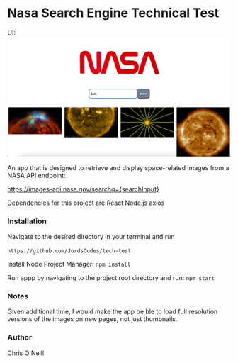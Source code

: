 # Nasa Search Engine Technical Test

UI:
![Alt text](image.png)

An app that is designed to retrieve and display space-related images from a NASA API endpoint:

https://images-api.nasa.gov/searchq={searchInput}

Dependencies for this project are
React
Node.js
axios

### Installation

Navigate to the desired directory in your terminal and run

`https://github.com/JordsCodes/tech-test`

Install Node Project Manager: `npm install`

Run appp by navigating to the project root directory and run: `npm start`

### Notes

Given additional time, I would make the app be ble to load full resolution versions of the images on new pages, not just thumbnails.

### Author

Chris O'Neill
